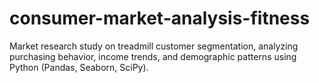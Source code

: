 # consumer-market-analysis-fitness
Market research study on treadmill customer segmentation, analyzing purchasing behavior, income trends, and demographic patterns using Python (Pandas, Seaborn, SciPy).

